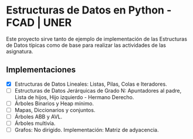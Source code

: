 # Estructuras de Datos en Python - FCAD | UNER
Este proyecto sirve tanto de ejemplo de implementación de las Estructuras de Datos típicas como de base para realizar las actividades de las asignatura.

## Implementaciones

- [x] Estructuras de Datos Lineales: Listas, Pilas, Colas e Iteradores.
- [ ] Estructuras de Datos Jerárquicas de Grado N: Apuntadores al padre, Lista de hijos, Hijo izquierdo - Hermano Derecho. 
- [ ] Árboles Binarios y Heap mínimo.
- [ ] Mapas, Diccionarios y conjuntos.
- [ ] Árboles ABB y AVL.
- [ ] Árboles multivía.
- [ ] Grafos: No dirigido. Implementación: Matriz de adyacencia.
